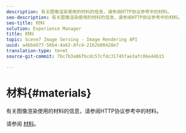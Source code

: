 ```yaml
---
description: 有关图像渲染使用的材料的信息，请参阅HTTP协议参考中的材料。
seo-description: 有关图像渲染使用的材料的信息，请参阅HTTP协议参考中的材料。
seo-title: 材料
solution: Experience Manager
title: 材料
topic: Scene7 Image Serving - Image Rendering API
uuid: a4bbdd77-56b4-4a62-8fc4-2162b00420e7
translation-type: tm+mt
source-git-commit: 7bc7b3a86fbcdc57cfdc31745fae3afc06e44b15

---
```



# 材料{#materials}

有关图像渲染使用的材料的信息，请参阅HTTP协议参考中的材料。

请参阅 [材料](../../../../../ir-api/http-protocol/image-rendering-api-ref/c-ir-http-protocol-ref/c-ir-http-protocol-syntax-and-features/c-ir-http-materials/c-ir-http-materials.md#concept-45af2ab5694b4cfdadf1211ce3f5ed0f)。

